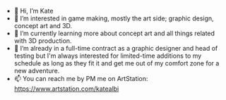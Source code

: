 - 👋 Hi, I’m Kate
- 👀 I’m interested in game making, mostly the art side; graphic design, concept art and 3D.
- 🌱 I’m currently learning more about concept art and all things related with 3D production.
- 💞️ I’m already in a full-time contract as a graphic designer and head of testing
  but I'm always interested for limited-time additions to my schedule as long as they fit it and get me out of my comfort zone for a new adventure.
- 📫 You can reach me by PM me on ArtStation: https://www.artstation.com/katealbi

<!---
KateAGraphics/KateAGraphics is a ✨ special ✨ repository because its `README.md` (this file) appears on your GitHub profile.
You can click the Preview link to take a look at your changes.
--->
